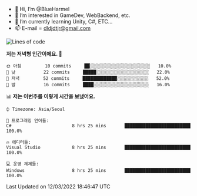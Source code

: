 - 👋 Hi, I’m @BlueHarmel
- 👀 I’m interested in GameDev, WebBackend, etc.
- 🌱 I’m currently learning Unity, C#, ETC...
- 📫 E-mail = dldjdtjr@gmail.com
  <!--START_SECTION:waka-->
![Lines of code](https://img.shields.io/badge/%EC%A0%80%EB%8A%94%20%EC%97%AC%ED%83%9C%EA%B9%8C%EC%A7%80%20-98%20Thousand%20%EC%A4%84%EC%9D%98%20%EC%BD%94%EB%93%9C%EB%A5%BC%20%EC%9E%91%EC%84%B1%ED%96%88%EC%96%B4%EC%9A%94.-blue)

**저는 저녁형 인간이에요. 🦉** 

```text
🌞 아침         10 commits     ██░░░░░░░░░░░░░░░░░░░░░░░   10.0% 
🌆 낮　         22 commits     █████░░░░░░░░░░░░░░░░░░░░   22.0% 
🌃 저녁         52 commits     █████████████░░░░░░░░░░░░   52.0% 
🌙 밤　         16 commits     ████░░░░░░░░░░░░░░░░░░░░░   16.0%

```


📊 **저는 이번주를 이렇게 시간을 보냈어요.** 

```text
⌚︎ Timezone: Asia/Seoul

💬 프로그래밍 언어들: 
C#                       8 hrs 25 mins       █████████████████████████   100.0%

🔥 에디터들: 
Visual Studio            8 hrs 25 mins       █████████████████████████   100.0%

💻 운영 체제들: 
Windows                  8 hrs 25 mins       █████████████████████████   100.0%

```


 Last Updated on 12/03/2022 18:46:47 UTC
<!--END_SECTION:waka-->
<!---
BlueHarmel/BlueHarmel is a ✨ special ✨ repository because its `README.md` (this file) appears on your GitHub profile.
You can click the Preview link to take a look at your changes.
--->

